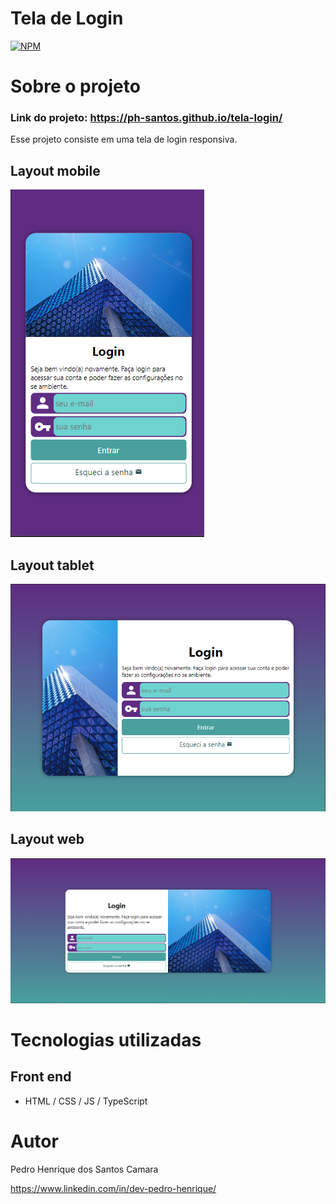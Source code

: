 # Tela de Login
[![NPM](https://img.shields.io/npm/l/react)](https://github.com/ph-santos/exemplo-readme/blob/main/LICENCE) 

# Sobre o projeto

### Link do projeto: https://ph-santos.github.io/tela-login/

Esse projeto consiste em uma tela de login responsiva.

## Layout mobile
![Mobile 1](https://github.com/ph-santos/tela-login/blob/main/assets/images/celular.png)

## Layout tablet
![Tablet 1](https://github.com/ph-santos/tela-login/blob/main/assets/images/tablet.png)

## Layout web
![Web 1](https://github.com/ph-santos/tela-login/blob/main/assets/images/telas-grandes.png)

# Tecnologias utilizadas
## Front end
- HTML / CSS / JS / TypeScript

# Autor

Pedro Henrique dos Santos Camara

https://www.linkedin.com/in/dev-pedro-henrique/

